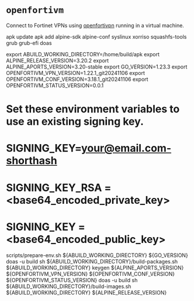 # `openfortivm`
Connect to Fortinet VPNs using [openfortivpn](https://github.com/vuhuy/openfortivm-vpn) running in a virtual machine.

apk update
apk add alpine-sdk alpine-conf syslinux xorriso squashfs-tools grub grub-efi doas

export ABUILD_WORKING_DIRECTORY=/home/build/apk
export ALPINE_RELEASE_VERSION=3.20.2
export ALPINE_APORTS_VERSION=3.20-stable
export GO_VERSION=1.23.3
export OPENFORTIVM_VPN_VERSION=1.22.1_git20241106
export OPENFORTIVM_CONF_VERSION=3.18.1_git20241106
export OPENFORTIVM_STATUS_VERSION=0.0.1

# Set these environment variables to use an existing signing key.
# SIGNING_KEY=<your@email.com-shorthash>
# SIGNING_KEY_RSA = <base64_encoded_private_key>
# SIGNING_KEY = <base64_encoded_public_key>

scripts/prepare-env.sh ${ABUILD_WORKING_DIRECTORY} ${GO_VERSION}
doas -u build sh ${ABUILD_WORKING_DIRECTORY}/build-packages.sh ${ABUILD_WORKING_DIRECTORY} keygen ${ALPINE_APORTS_VERSION} ${OPENFORTIVM_VPN_VERSION} ${OPENFORTIVM_CONF_VERSION} ${OPENFORTIVM_STATUS_VERSION}
doas -u build sh ${ABUILD_WORKING_DIRECTORY}/build-images.sh ${ABUILD_WORKING_DIRECTORY} ${ALPINE_RELEASE_VERSION}